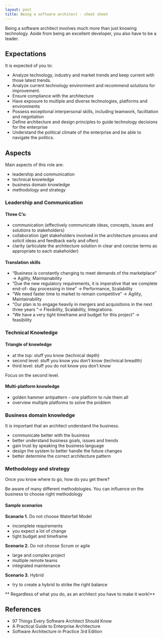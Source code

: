 ```yaml
---
layout: post
title: Being a software architect - cheat sheet
---
```


Being a software architect involves much more than just knowing technology. Aside from being an excellent developer, you also have to be a leader.

## Expectations
It is expected of you to:

- Analyze technology, industry and market trends and keep current with those latest trends.
- Analyze current technology environment and recommend solutions for improvement.
- Ensure compliance with the architecture
- Have exposure to multiple and diverse technologies, platforms and environments
- Possess exceptional interpersonal skills, including teamwork, facilitation and negotiation
- Define architecture and design principles to guide technology decisions for the enterprise
- Understand the political climate of the enterprise and be able to navigate the politics.

## Aspects
Main aspects of this role are:

- leadership and communication
- technical knowledge
- business domain knowledge
- methodology and strategy

### Leadership and Communication
#### Three C’s:

- communication (effectively communicate ideas, concepts, issues and solutions to stakeholders)
- collaboration (get stakeholders involved in the architecture process and solicit ideas and feedback early and often)
- clarity (articulate the architecture solution in clear and concise terms as appropriate to each stakeholder)

#### Translation skills

- “Business is constantly changing to meet demands of the marketplace” -&gt; Agility, Maintainability
- “Due the new regulatory requirements, it is imperative that we complete end-of- day processing in time” -&gt; Performance, Scalability
- “We need faster time to market to remain competitive” -&gt; Agility, Maintainability
- “Our plan is to engage heavily in mergers and acquisitions in the next three years “-&gt; Flexibility, Scalability, Integrations.
- “We have a very tight timeframe and budget for this project” -&gt; feasibility

### Technical Knowledge

#### Triangle of knowledge

- at the top: stuff you know (technical depth)
- second level: stuff you know you don’t know (technical breadth)
- third level: stuff you do not know you don’t know

Focus on the second level.
#### Multi-platform knowledge

- golden hammer antipattern - one platform to rule them all
- overview multiple platforms to solve the problem

### Business domain knowledge

It is important that an architect understand the business.

- communicate better with the business
- better understand business goals, issues and trends
- gain trust by speaking the business language
- design the system to better handle the future changes
- better determine the correct architecture pattern

### Methodology and strategy

Once you know where to go, how do you get there?

Be aware of many different methodologies. You can influence on the business to choose right methodology

#### Sample scenarios

**Scanario 1.** Do not choose Waterfall Model

- incomplete requirements
- you expect a lot of change
- tight budget and timeframe

**Scenario 2.** Do not choose Scrum or agile

- large and complex project
- multiple remote teams
- integrated maintenance

**Scenario 3.** Hybrid

- try to create a hybrid to strike the right balance

** Regardless of what you do, as an architect you have to make it work!**

## References
- 97 Things Every Software Architect Should Know
- A Practical Guide to Enterprise Architecture
- Software Architecture in Practice 3rd Edition
